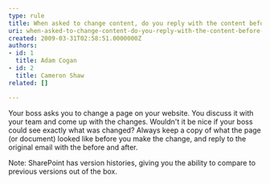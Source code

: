 ```yaml
---
type: rule
title: When asked to change content, do you reply with the content before and after the change?
uri: when-asked-to-change-content-do-you-reply-with-the-content-before-and-after-the-change
created: 2009-03-31T02:58:51.0000000Z
authors:
- id: 1
  title: Adam Cogan
- id: 2
  title: Cameron Shaw
related: []

---
```


Your boss asks you to change a page on your website. You discuss it with your team and come up with the changes. Wouldn't it be nice if your boss could see exactly what was changed? Always keep a copy of what the page (or document) looked like before you make the change, and reply to the original email with the before and after.

 Note: SharePoint has version histories, giving you the ability to compare to previous versions out of the box.
